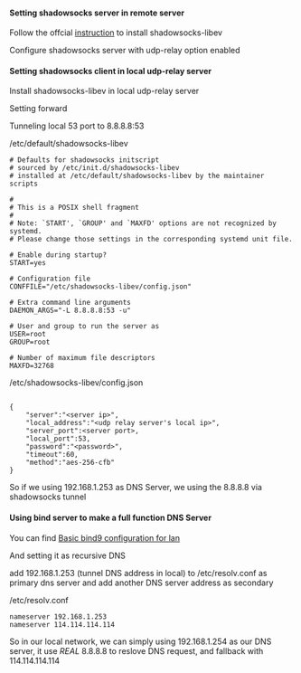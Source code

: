 #### Setting shadowsocks server in remote server

Follow the offcial [instruction](https://github.com/shadowsocks/shadowsocks-libev) to install shadowsocks-libev

Configure shadowsocks server with udp-relay option enabled

#### Setting shadowsocks client in local udp-relay server

Install shadowsocks-libev in local udp-relay server

Setting forward

Tunneling local 53 port to 8.8.8.8:53


/etc/default/shadowsocks-libev

```
# Defaults for shadowsocks initscript
# sourced by /etc/init.d/shadowsocks-libev
# installed at /etc/default/shadowsocks-libev by the maintainer scripts

#
# This is a POSIX shell fragment
#
# Note: `START', `GROUP' and `MAXFD' options are not recognized by systemd.
# Please change those settings in the corresponding systemd unit file.

# Enable during startup?
START=yes

# Configuration file
CONFFILE="/etc/shadowsocks-libev/config.json"

# Extra command line arguments
DAEMON_ARGS="-L 8.8.8.8:53 -u"

# User and group to run the server as
USER=root
GROUP=root

# Number of maximum file descriptors
MAXFD=32768
```

/etc/shadowsocks-libev/config.json

```

{
    "server":"<server ip>",
    "local_address":"<udp relay server's local ip>",
    "server_port":<server port>,
    "local_port":53,
    "password":"<password>",
    "timeout":60,
    "method":"aes-256-cfb"
}

```

So if we using 192.168.1.253 as DNS Server, we using the 8.8.8.8 via
shadowsocks tunnel

#### Using bind server to make a full function DNS Server

You can find [Basic bind9 configuration for lan](https://github.com/hardenedlinux/Debian-GNU-Linux-Profiles/blob/master/docs/dns/basic-bind9-cfg-for-lan.md)

And setting it as recursive DNS

add 192.168.1.253 (tunnel DNS address in local) to /etc/resolv.conf as primary
dns server and add another DNS server address as secondary

/etc/resolv.conf

```
nameserver 192.168.1.253
nameserver 114.114.114.114
```

So in our local network, we can simply using 192.168.1.254 as our DNS server,
it use *REAL* 8.8.8.8 to reslove DNS request, and fallback with
114.114.114.114
